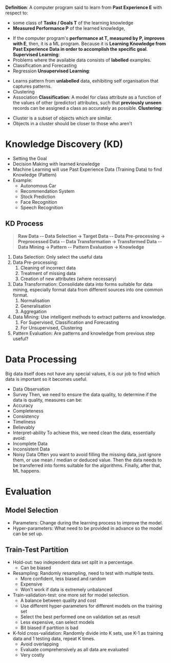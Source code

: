 **Definition**: A computer program said to learn from **Past Experience E** with respect to:
* some class of **Tasks / Goals T** of the learning knowledge
* **Measured Performance P** of the learned knowledge,
- If the computer program's **performance at T, measured by P, improves with E**, then, it is a ML program. Because it is **Learning Knowledge from Past Experience Data in order to accomplish the specific goal**.
**Supervised Learning**:
- Problems where the available data consists of **labelled** examples.
- Classification and Forecasting
- Regression
**Unsupervised Learning**:
* Learns pattern from **unlabelled** data, exhibiting self organisation that captures patterns.
* Clustering
* Association
**Classification**: A model for class attribute as a function of the values of other (predictor) attributes, such that **previously unseen** records can be assigned a class as accurately as possible.
**Clustering**:
- Cluster is a subset of objects which are similar.
- Objects in a cluster should be closer to those who aren't
# Knowledge Discovery (KD)
* Setting the Goal
* Decision Making with learned knowledge
* Machine Learning will use Past Experience Data (Training Data) to find Knowledge (Pattern)
* Example:
	* Autonomous Car
	* Recommendation System
	* Stock Prediction
	* Face Recognition
	* Speech Recognition
## KD Process
>**Raw Data -- Data Selection -> Target Data -- Data Pre-processing -> Preprocessed Data -- Data Transformation -> Transformed Data -- Data Mining -> Pattern -- Pattern Evaluation -> Knowledge**
1. Data Selection: Only select the useful data
2. Data Pre-processing: 
	1. Cleaning of incorrect data
	2. Treatment of missing data
	3. Creation of new attributes (where necessary)
3. Data Transformation: Consolidate data into forms suitable for data mining, especially format data from different sources into one common format.
	1. Normalisation
	2. Generalisation
	3. Aggregation
4. Data Mining: Use intelligent methods to extract patterns and knowledge.
	1. For Supervised, Classification and Forecasting
	2. For Unsupervised, Clustering
5. Pattern Evaluation: Are patterns and knowledge from previous step useful?
# Data Processing
Big data itself does not have any special values, it is our job to find which data is important so it becomes useful.
- Data Observation
- Survey
Then, we need to ensure the data quality, to determine if the data is quality, measures can be:
- Accuracy
- Completeness
- Consistency
- Timeliness
- Believably
- Interpret-ability 
To achieve this, we need clean the data, essentially avoid:
- Incomplete Data
- Inconsistent Data
- Noisy Data
Often you want to avoid filling the missing data, just ignore them, or use mean / median or deduced value. Then the data needs to be transferred into forms suitable for the algorithms.
Finally, after that, ML happens.
# Evaluation
## Model Selection
- Parameters: Change during the learning process to improve the model.
- Hyper-parameters: What need to be provided in advance so the model can be set up.
## Train-Test Partition
- Hold-out: two independent data set split in a percentage.
	- Can be biased
- Resampling: Randomly resampling, need to test with multiple tests.
	- More confident, less biased and random
	- Expensive
	- Won't work if data is extremely unbalanced
- Train-validation-test: one more set for model selection.
	- A balance between quality and cost
	- Use different hyper-parameters for different models on the training set
	- Select the best performed one on validation set as result
	- Less expensive, can select models
	- Bit biased if partition is bad
- K-fold cross-validation: Randomly divide into K sets, use K-1 as training data and 1 testing data, repeat K times.
	- Avoid overlapping
	- Evaluate comprehensively as all data are evaluated
	- Very costly
